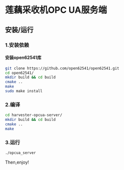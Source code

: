 # 莲藕采收机OPC UA服务端
## 安装/运行
### 1.安装依赖

#### 安装open62541库

```bash
git clone https://github.com/open62541/open62541.git
cd open62541/
mkdir build && cd build
cmake ..
make
sudo make install
```  

### 2.编译

```bash
cd harvester-opcua-server/
mkdir build && cd build
cmake ..
make
```  

### 3.运行

```bash
./opcua_server
```  

Then,enjoy!
  